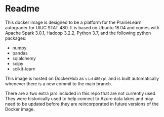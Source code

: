 # Readme

This docker image is designed to be a platform for the PrairieLearn autograder for UIUC STAT 480. It is based on Ubuntu 18.04 and comes with Apache Spark 3.0.1, Hadoop 3.2.2, Python 3.7, and the following python packages:

- numpy
- pandas
- sqlalchemy
- scipy
- scikit-learn

This image is hosted on DockerHub as `stat480/pl` and is built automatically whenever there is a new commit to the main branch.

There are a two extra jars included in this repo that are not currently used. They were historically used to help connect to Azure data lakes and may need to be updated before they are reincorporated in future versions of the Docker image.
